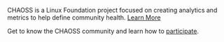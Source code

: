 CHAOSS is a Linux Foundation project focused on creating analytics and metrics to help define community health. [Learn More](https://chaoss.community/about/)

Get to know the CHAOSS community
and
learn how to [participate](https://chaoss.community/participate/).
